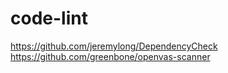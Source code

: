 # code-lint

https://github.com/jeremylong/DependencyCheck
https://github.com/greenbone/openvas-scanner

